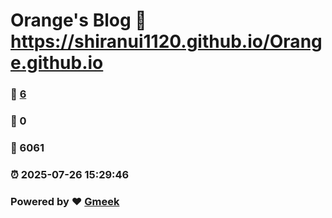 # Orange's Blog :link: https://shiranui1120.github.io/Orange.github.io 
### :page_facing_up: [6](https://shiranui1120.github.io/Orange.github.io/tag.html) 
### :speech_balloon: 0 
### :hibiscus: 6061 
### :alarm_clock: 2025-07-26 15:29:46 
### Powered by :heart: [Gmeek](https://github.com/Meekdai/Gmeek)
